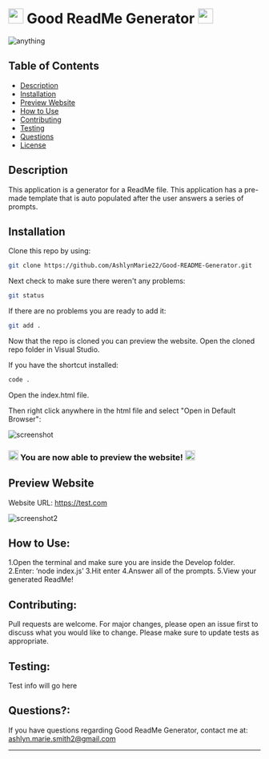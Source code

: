 # <img src="https://media.giphy.com/media/3og0INs7kEnoBYDGNi/giphy.gif" width="30px"> Good ReadMe Generator <img src="https://media.giphy.com/media/3og0INs7kEnoBYDGNi/giphy.gif" width="30px">
![anything](https://img.shields.io/badge/license-MIT-red)

## Table of Contents

* [Description](#description)
* [Installation](#installation)
* [Preview Website](#preview-website)
* [How to Use](#how-to-use)
* [Contributing](#contributing)
* [Testing](#testing)
* [Questions](#questions)
* [License](#mit-license)


## Description

This application is a generator for a ReadMe file. This application has a pre-made template that is auto populated after the user answers a series of prompts. 

## Installation

Clone this repo by using:

```bash
git clone https://github.com/AshlynMarie22/Good-README-Generator.git
````

Next check to make sure there weren't any problems:
```bash
git status
````

If there are no problems you are ready to add it:

```bash
git add .
````

Now that the repo is cloned you can preview the website. Open the cloned repo folder in Visual Studio.

If you have the shortcut installed:

```bash
code .
````

Open the index.html file.

Then right click anywhere in the html file and select "Open in Default Browser":

![screenshot](https://ashlynimages.s3.us-east-2.amazonaws.com/Screen+Shot+2020-08-27+at+3.27.50+PM.png)


### <img src="https://cdn.shopify.com/s/files/1/1061/1924/products/4_grande.png?v=1571606116" width="20px"/> You are now able to preview the website! <img src="https://cdn.shopify.com/s/files/1/1061/1924/products/4_grande.png?v=1571606116" width="20px"/>


## Preview Website

Website URL: 
https://test.com

![screenshot2](https://via.placeholder.com/500x300)


## How to Use:
1.Open the terminal and make sure you are inside the Develop folder.  2.Enter: ‘node index.js’ 3.Hit enter  4.Answer all of the prompts.   5.View your generated ReadMe!

## Contributing:
Pull requests are welcome. For major changes, please open an issue first to discuss what you would like to change. Please make sure to update tests as appropriate.

## Testing:
Test info will go here

## Questions?:
If you have questions regarding Good ReadMe Generator, contact me at: ashlyn.marie.smith2@gmail.com

---

